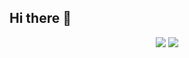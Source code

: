 ## Hi there 👋

<p align="center">
    <img  src="https://github-readme-stats.vercel.app/api?username=ooemperor&show_icons=true&theme=dark&rank_icon=github&include_orgs&exclude_repo=PSEGrader" />
    <img  src="https://github-readme-stats.vercel.app/api/top-langs/?username=ooemperor&hide=true&theme=dark&layout=compact&langs_count=10&exclude_repo=PSEGrader" />
</p>

<!--
**ooemperor/ooemperor** is a ✨ _special_ ✨ repository because its `README.md` (this file) appears on your GitHub profile.

Here are some ideas to get you started:

- 🔭 I’m currently working on ...
- 🌱 I’m currently learning ...
- 👯 I’m looking to collaborate on ...
- 🤔 I’m looking for help with ...
- 💬 Ask me about ...
- 📫 How to reach me: ...
- 😄 Pronouns: ...
- ⚡ Fun fact: ...
-->

